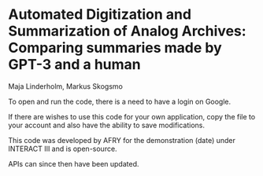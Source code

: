 # Automated Digitization and Summarization of Analog Archives: Comparing summaries made by GPT-3 and a human

Maja Linderholm, Markus Skogsmo

To open and run the code, there is a need to have a login on Google.

If there are wishes to use this code for your own application, copy the file to your account and also have the ability to save modifications.

This code was developed by AFRY for the demonstration (date) under INTERACT III and is open-source.

APIs can since then have been updated.

